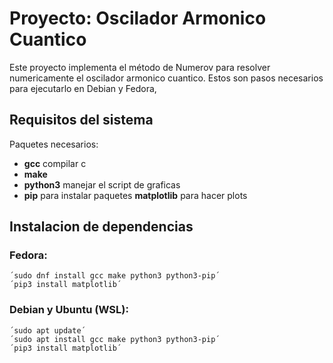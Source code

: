 # Proyecto: Oscilador Armonico Cuantico

Este proyecto implementa el método de Numerov para resolver numericamente el oscilador armonico cuantico. Estos son pasos necesarios para ejecutarlo en Debian y Fedora,

## Requisitos del sistema

Paquetes necesarios:

- **gcc** compilar c
- **make**
- **python3** manejar el script de graficas
- **pip** para instalar paquetes **matplotlib** para hacer plots

## Instalacion de dependencias

### Fedora:

    ´sudo dnf install gcc make python3 python3-pip´
    ´pip3 install matplotlib´

### Debian y Ubuntu (WSL):

    ´sudo apt update´
    ´sudo apt install gcc make python3 python3-pip´
    ´pip3 install matplotlib´

